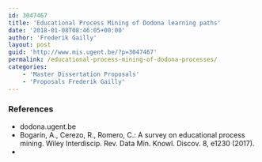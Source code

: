 ```yaml
---
id: 3047467
title: 'Educational Process Mining of Dodona learning paths'
date: '2018-01-08T08:46:05+00:00'
author: 'Frederik Gailly'
layout: post
guid: 'http://www.mis.ugent.be/?p=3047467'
permalink: /educational-process-mining-of-dodona-processes/
categories:
    - 'Master Dissertation Proposals'
    - 'Proposals Frederik Gailly'
---
```


### References

- dodona.ugent.be
- Bogarín, A., Cerezo, R., Romero, C.: A survey on educational process mining. Wiley Interdiscip. Rev. Data Min. Knowl. Discov. 8, e1230 (2017).
- 